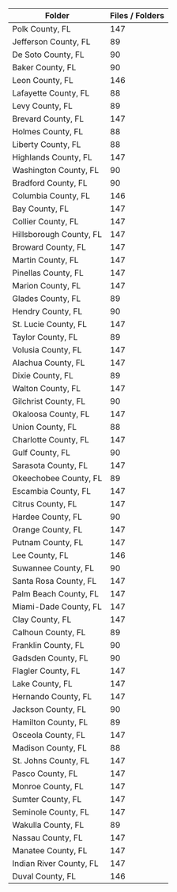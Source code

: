 | Folder                  |   Files / Folders |
|-------------------------|-------------------|
| Polk County, FL         |               147 |
| Jefferson County, FL    |                89 |
| De Soto County, FL      |                90 |
| Baker County, FL        |                90 |
| Leon County, FL         |               146 |
| Lafayette County, FL    |                88 |
| Levy County, FL         |                89 |
| Brevard County, FL      |               147 |
| Holmes County, FL       |                88 |
| Liberty County, FL      |                88 |
| Highlands County, FL    |               147 |
| Washington County, FL   |                90 |
| Bradford County, FL     |                90 |
| Columbia County, FL     |               146 |
| Bay County, FL          |               147 |
| Collier County, FL      |               147 |
| Hillsborough County, FL |               147 |
| Broward County, FL      |               147 |
| Martin County, FL       |               147 |
| Pinellas County, FL     |               147 |
| Marion County, FL       |               147 |
| Glades County, FL       |                89 |
| Hendry County, FL       |                90 |
| St. Lucie County, FL    |               147 |
| Taylor County, FL       |                89 |
| Volusia County, FL      |               147 |
| Alachua County, FL      |               147 |
| Dixie County, FL        |                89 |
| Walton County, FL       |               147 |
| Gilchrist County, FL    |                90 |
| Okaloosa County, FL     |               147 |
| Union County, FL        |                88 |
| Charlotte County, FL    |               147 |
| Gulf County, FL         |                90 |
| Sarasota County, FL     |               147 |
| Okeechobee County, FL   |                89 |
| Escambia County, FL     |               147 |
| Citrus County, FL       |               147 |
| Hardee County, FL       |                90 |
| Orange County, FL       |               147 |
| Putnam County, FL       |               147 |
| Lee County, FL          |               146 |
| Suwannee County, FL     |                90 |
| Santa Rosa County, FL   |               147 |
| Palm Beach County, FL   |               147 |
| Miami-Dade County, FL   |               147 |
| Clay County, FL         |               147 |
| Calhoun County, FL      |                89 |
| Franklin County, FL     |                90 |
| Gadsden County, FL      |                90 |
| Flagler County, FL      |               147 |
| Lake County, FL         |               147 |
| Hernando County, FL     |               147 |
| Jackson County, FL      |                90 |
| Hamilton County, FL     |                89 |
| Osceola County, FL      |               147 |
| Madison County, FL      |                88 |
| St. Johns County, FL    |               147 |
| Pasco County, FL        |               147 |
| Monroe County, FL       |               147 |
| Sumter County, FL       |               147 |
| Seminole County, FL     |               147 |
| Wakulla County, FL      |                89 |
| Nassau County, FL       |               147 |
| Manatee County, FL      |               147 |
| Indian River County, FL |               147 |
| Duval County, FL        |               146 |